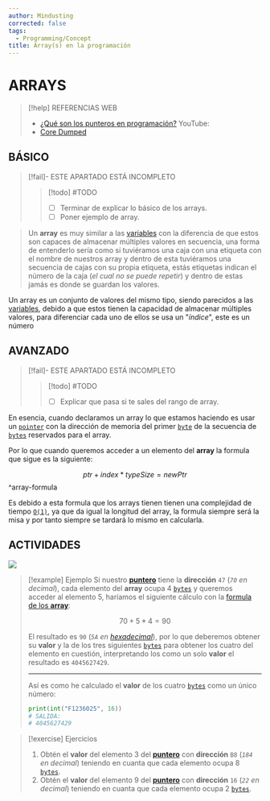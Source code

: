 ```yaml
---
author: Mindusting
corrected: false
tags:
  - Programming/Concept
title: Array(s) en la programación
---
```


# ARRAYS

> [!help] REFERENCIAS WEB
> - [¿Qué son los punteros en programación?](pc_pointer.md)
> YouTube:
> - [Core Dumped](https://youtu.be/xFMXIgvlgcY)

## BÁSICO

> [!fail]- ESTE APARTADO ESTÁ INCOMPLETO
> > [!todo] #TODO
> > - [ ] Terminar de explicar lo básico de los arrays.
> > - [ ] Poner ejemplo de array.

> Un **array** es muy similar a las [variables](pc_variable.md) con la diferencia de que estos son capaces de almacenar múltiples valores en secuencia, una forma de entenderlo sería como si tuviéramos una caja con una etiqueta con el nombre de nuestros array y dentro de esta tuviéramos una secuencia de cajas con su propia etiqueta, estás etiquetas indican el número de la caja (*el cual no se puede repetir*) y dentro de estas jamás es donde se guardan los valores.

Un array es un conjunto de valores del mismo tipo, siendo parecidos a las [variables](pc_variable.md), debido a que estos tienen la capacidad de almacenar múltiples valores, para diferenciar cada uno de ellos se usa un "*índice*", este es un número

## AVANZADO

> [!fail]- ESTE APARTADO ESTÁ INCOMPLETO
> > [!todo] #TODO
> > - [ ] Explicar que pasa si te sales del rango de array.

En esencia, cuando declaramos un array lo que estamos haciendo es usar un [`pointer`](pc_pointer.md) con la dirección de memoria del primer [`byte`](pc_byte.md) de la secuencia de [`bytes`](pc_byte.md) reservados para el array.

Por lo que cuando queremos acceder a un elemento del **array** la formula que sigue es la siguiente:

$$
ptr + index * typeSize = newPtr
$$
^array-formula

Es debido a esta formula que los arrays tienen tienen una complejidad de tiempo [`O(1)`](pc_big_o.md), ya que da igual la longitud del array, la formula siempre será la misa y por tanto siempre se tardará lo mismo en calcularla.

## ACTIVIDADES

![](pc_pointer#^random-table)

> [!example] Ejemplo
> Si nuestro [**puntero**](pc_pointer.md) tiene la **dirección** `47` (*`70` en decimal*), cada elemento del **array** ocupa 4 [`bytes`](pc_byte.md) y queremos acceder al elemento 5, haríamos el siguiente cálculo con la [formula de los **array**](#^array-formula):
>
> $$70 + 5 * 4 = 90$$
>
> El resultado es `90` (*`5A` en [hexadecimal](pc_number_system.md#HEXADECIMAL)*), por lo que deberemos obtener su **valor** y la de los tres siguientes [`bytes`](pc_byte.md) para obtener los cuatro del elemento en cuestión, interpretando los como un solo **valor** el resultado es `4045627429`.
>
> ---
>
> Así es como he calculado el **valor** de los cuatro [`bytes`](pc_byte.md) como un único número:
> ```python
> print(int("F1236025", 16))
> # SALIDA:
> # 4045627429
> ```

> [!exercise] Ejercicios
> 1. Obtén el **valor** del elemento 3 del [**puntero**](pc_pointer.md) con **dirección** `B8` (*`184` en decimal*) teniendo en cuanta que cada elemento ocupa 8 [`bytes`](pc_byte.md).
> 2. Obtén el **valor** del elemento 9 del [**puntero**](pc_pointer.md) con **dirección** `16` (*`22` en decimal*) teniendo en cuanta que cada elemento ocupa 2 [`bytes`](pc_byte.md).
